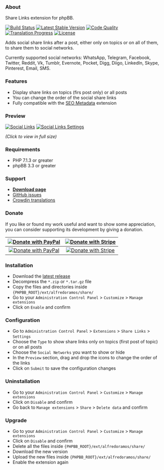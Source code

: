 ### About

Share Links extension for phpBB.

[![Build Status](https://img.shields.io/github/workflow/status/AlfredoRamos/phpbb-ext-share/CI?style=flat-square)](https://github.com/AlfredoRamos/phpbb-ext-share/actions)
[![Latest Stable Version](https://img.shields.io/github/tag/AlfredoRamos/phpbb-ext-share.svg?label=stable&style=flat-square)](https://github.com/AlfredoRamos/phpbb-ext-share/releases)
[![Code Quality](https://img.shields.io/codacy/grade/b7f39e63a66f4d9cb47f3fa5600a12cd.svg?style=flat-square)](https://app.codacy.com/gh/AlfredoRamos/phpbb-ext-share/dashboard)
[![Translation Progress](https://badges.crowdin.net/phpbb-ext-share/localized.svg)](https://crowdin.com/project/phpbb-ext-share)
[![License](https://img.shields.io/github/license/AlfredoRamos/phpbb-ext-share.svg?style=flat-square)](https://raw.githubusercontent.com/AlfredoRamos/phpbb-ext-share/master/license.txt)

Adds social share links after a post, either only on topics or on all of them, to share them to social networks.

Currently supported social networks: WhatsApp, Telegram, Facebook, Twitter, Reddit, Vk, Tumblr, Evernote, Pocket, Digg, Diigo, LinkedIn, Skype, Pinterest, Email, SMS.

### Features

- Display share links on topics (firs post only) or all posts
- You can change the order of the social share links
- Fully compatible with the [SEO Metadata](https://github.com/AlfredoRamos/phpbb-ext-seo-metadata) extension

### Preview

[![Social Links](https://i.imgur.com/CySHthzb.png)](https://i.imgur.com/CySHthz.png)
[![Social Links Settings](https://i.imgur.com/W05H3Cub.png)](https://i.imgur.com/W05H3Cu.png)

*(Click to view in full size)*

### Requirements

- PHP 7.1.3 or greater
- phpBB 3.3 or greater

### Support

- [**Download page**](https://github.com/AlfredoRamos/phpbb-ext-share/releases)
- [GitHub issues](https://github.com/AlfredoRamos/phpbb-ext-share/issues)
- [Crowdin translations](https://crowdin.com/project/phpbb-ext-share)

### Donate

If you like or found my work useful and want to show some appreciation, you can consider supporting its development by giving a donation.

[![Donate with PayPal](https://alfredoramos.mx/images/paypal.svg)](https://alfredoramos.mx/donate/) | [![Donate with Stripe](https://alfredoramos.mx/images/stripe.svg)](https://alfredoramos.mx/donate/)
:-:|:-:
[![Donate with PayPal](https://alfredoramos.mx/images/donate_paypal.svg)](https://alfredoramos.mx/donate/) | [![Donate with Stripe](https://alfredoramos.mx/images/donate_stripe.svg)](https://alfredoramos.mx/donate/)

### Installation

- Download the [latest release](https://github.com/AlfredoRamos/phpbb-ext-share/releases)
- Decompress the `*.zip` or `*.tar.gz` file
- Copy the files and directories inside `{PHPBB_ROOT}/ext/alfredoramos/share/`
- Go to your `Administration Control Panel` > `Customize` > `Manage extensions`
- Click on `Enable` and confirm

### Configuration

- Go to `Administration Control Panel` > `Extensions` > `Share Links` > `Settings`
- Choose the `Type` to show share links only on topics (first post of topic) or on all posts
- Choose the `Social Networks` you want to show or hide
- In the `Preview` section, drag and drop the icons to change the order of the links
- Click on `Submit` to save the configuration changes

### Uninstallation

- Go to your `Administration Control Panel` > `Customize` > `Manage extensions`
- Click on `Disable` and confirm
- Go back to `Manage extensions` > `Share` > `Delete data` and confirm

### Upgrade

- Go to your `Administration Control Panel` > `Customize` > `Manage extensions`
- Click on `Disable` and confirm
- Delete all the files inside `{PHPBB_ROOT}/ext/alfredoramos/share/`
- Download the new version
- Upload the new files inside `{PHPBB_ROOT}/ext/alfredoramos/share/`
- Enable the extension again

